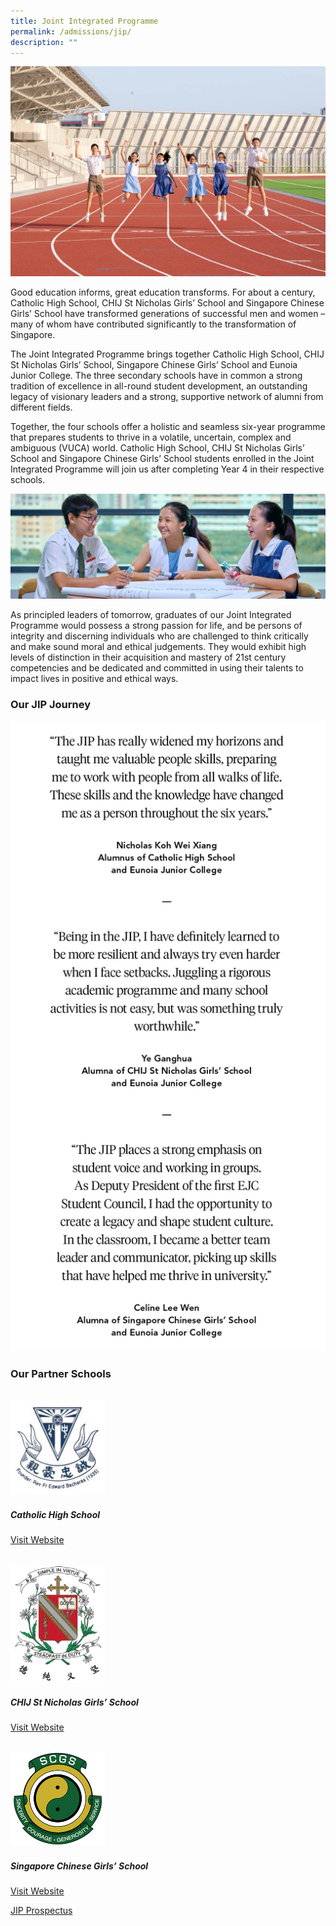 ```yaml
---
title: Joint Integrated Programme
permalink: /admissions/jip/
description: ""
---
```

![JIP](/images/jip%20family.jpg)

Good education informs, great education transforms. For about a century, Catholic High School, CHIJ St Nicholas Girls’ School and Singapore Chinese Girls’ School have transformed generations of successful men and women – many of whom have contributed significantly to the transformation of Singapore.

The Joint Integrated Programme brings together Catholic High School, CHIJ St Nicholas Girls’ School, Singapore Chinese Girls’ School and Eunoia Junior College. The three secondary schools have in common a strong tradition of excellence in all-round student development, an outstanding legacy of visionary leaders and a strong, supportive network of alumni from different fields.

Together, the four schools offer a holistic and seamless six-year programme that prepares students to thrive in a volatile, uncertain, complex and ambiguous (VUCA) world. Catholic High School, CHIJ St Nicholas Girls’ School and Singapore Chinese Girls’ School students enrolled in the Joint Integrated Programme will join us after completing Year 4 in their respective schools.

![](/images/JIP%202.jpg)

As principled leaders of tomorrow, graduates of our Joint Integrated Programme would possess a strong passion for life, and be persons of integrity and discerning individuals who are challenged to think critically and make sound moral and ethical judgements. They would exhibit high levels of distinction in their acquisition and mastery of 21st century competencies and be dedicated and committed in using their talents to impact lives in positive and ethical ways.



### Our JIP Journey

![](/images/jip_journey_1.png)

### Our Partner Schools

<br>

<img src="/images/CHS2S.jpg" style="width:30%">

##### Catholic High School
[Visit Website](http://catholichigh.moe.edu.sg/)

<br>

<img src="/images/SNGS2R.jpg" style="width:30%">

##### CHIJ St Nicholas Girls’ School
[Visit Website](http://chijstnicholasgirls.moe.edu.sg/)

<br>

<img src="/images/SCGS_s.png" style="width:30%">

##### Singapore Chinese Girls’ School
[Visit Website](https://scgs.moe.edu.sg/)


[JIP Prospectus](https://issuu.com/eunoiajc/docs/jip_prospectus_2020)